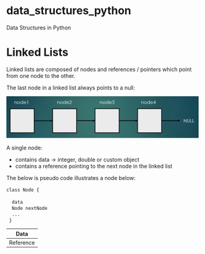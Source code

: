 # data_structures_python
Data Structures in Python

# Linked Lists 

Linked lists are composed of nodes and references / pointers which point from one node to the other.

The last node in a linked list always points to a null:

![Screenshot](linked_lists.png)

A single node:

- contains data -> integer, double or custom object
- contains a reference pointing to the next node in the linked list

The below is pseudo code illustrates a node below:
```
class Node {

  data
  Node nextNode
  ...
 }
 ```
 | Data | 
| ------------- | 
| Reference  |

 
